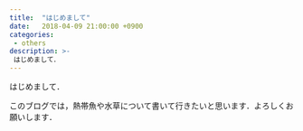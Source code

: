 ```yaml
---
title:  "はじめまして"
date:   2018-04-09 21:00:00 +0900
categories: 
 - others
description: >-
 はじめまして．
---
```



はじめまして．

このブログでは，熱帯魚や水草について書いて行きたいと思います．よろしくお願いします．
